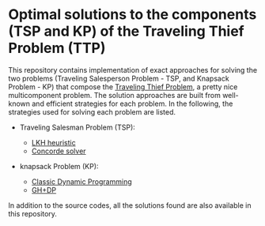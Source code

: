 # Optimal solutions to the components (TSP and KP) of the Traveling Thief Problem (TTP)

This repository contains implementation of exact approaches for solving the two problems (Traveling Salesperson Problem - TSP, and Knapsack Problem - KP) that compose the [Traveling Thief Problem](https://cs.adelaide.edu.au/~optlog/research/combinatorial.php), a pretty nice multicomponent problem. The solution approaches are built from well-known and efficient strategies for each problem. In the following, the strategies used for solving each problem are listed.

* Traveling Salesman Problem (TSP):
    * [LKH heuristic](http://akira.ruc.dk/~keld/research/LKH/)
    * [Concorde solver](http://www.math.uwaterloo.ca/tsp/concorde/downloads/downloads.htm)

* knapsack Problem (KP):
    * [Classic Dynamic Programming](https://link.springer.com/article/10.1007%2FBF02243880)
    * [GH+DP](https://link.springer.com/article/10.1007/s10732-020-09457-7)

In addition to the source codes, all the solutions found are also available in this repository.
